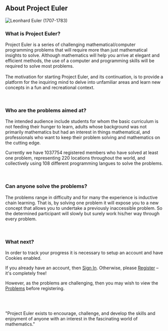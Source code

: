 <div id="content">

<div id="about_page">
<h2>About Project Euler</h2>
<img src="images/clipart/euler_portrait.png" alt="Leonhard Euler (1707-1783)" class="float_right padding">
<h3>What is Project Euler?</h3>
<p>Project Euler is a series of challenging mathematical/computer programming problems that will require more than just mathematical insights to solve. Although mathematics will help you arrive at elegant and efficient methods, the use of a computer and programming skills will be required to solve most problems.<br><br>
The motivation for starting Project Euler, and its continuation, is to provide a platform for the inquiring mind to delve into unfamiliar areas and learn new concepts in a fun and recreational context.</p>
<br>
<h3>Who are the problems aimed at?</h3>
<p>The intended audience include students for whom the basic curriculum is not feeding their hunger to learn, adults whose background was not primarily mathematics but had an interest in things mathematical, and professionals who want to keep their problem solving and mathematics on the cutting edge.</p>
<p>Currently we have
1037754 registered members who have solved at least one problem, representing 220 locations throughout the world, and collectively using 108 different programming langues to solve the problems.</p>
<br>
<h3>Can anyone solve the problems?</h3>
<p>The problems range in difficulty and for many the experience is inductive chain learning. That is, by solving one problem it will expose you to a new concept that allows you to undertake a previously inaccessible problem. So the determined participant will slowly but surely work his/her way through every problem.</p>
<br>
<h3>What next?</h3>
<p>In order to track your progress it is necessary to setup an account and have Cookies enabled.
</p><div>If you already have an account, then <a href="sign_in">Sign In</a>. Otherwise, please <a href="register">Register</a> – it's completely free!</div><p></p>
<p>However, as the problems are challenging, then you may wish to view the <a href="archives">Problems</a> before registering.</p><br><br><p id="tagline">"Project Euler exists to encourage, challenge, and develop the skills and enjoyment of anyone with an interest in the fascinating world of mathematics."</p></div></div>
